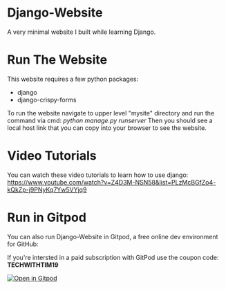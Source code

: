 # Django-Website
A very minimal website I built while learning Django.

# Run The Website
This website requires a few python packages:
- django
- django-crispy-forms

To run the website navigate to upper level "mysite" directory and run the command via cmd: *python manage.py runserver*
Then you should see a local host link that you can copy into your browser to see the website.

# Video Tutorials
You can watch these video tutorials to learn how to use django: https://www.youtube.com/watch?v=Z4D3M-NSN58&list=PLzMcBGfZo4-kQkZp-j9PNyKq7Yw5VYjq9

# Run in Gitpod

You can also run Django-Website in Gitpod, a free online dev environment for GitHub:

If you're intersted in a paid subscription with GitPod use the coupon code: **TECHWITHTIM19**

[![Open in Gitpod](https://gitpod.io/button/open-in-gitpod.svg)](https://gitpod.io/#https://github.com/techwithtim/Django-Website/blob/master/README.md)
